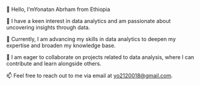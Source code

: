 
👋 Hello, I’mYonatan Abrham from Ethiopia

👀 I have a keen interest in data analytics and am passionate about uncovering insights through data.

🌱 Currently, I am advancing my skills in data analytics to deepen my expertise and broaden my knowledge base.

💞️ I am eager to collaborate on projects related to data analysis, where I can contribute and learn alongside others.

📫 Feel free to reach out to me via email at yo2120018@gmail.com.

<!---
YonInsights/YonInsights is a ✨ special ✨ repository. Its `README.md` (this file) appears on your GitHub profile. You can click the Preview link to take a look at your changes.
--->
